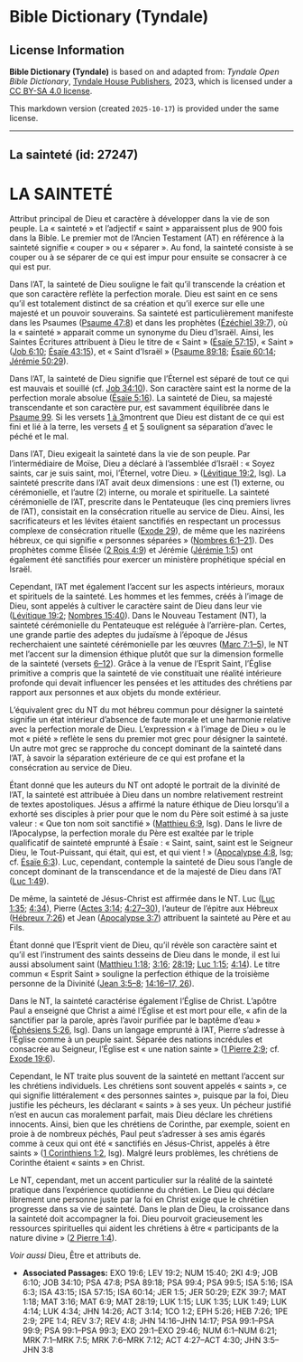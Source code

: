 # Bible Dictionary (Tyndale)

## License Information

**Bible Dictionary (Tyndale)** is based on and adapted from: _Tyndale Open Bible Dictionary_, [Tyndale House Publishers](https://tyndaleopenresources.com/), 2023, which is licensed under a [CC BY-SA 4.0 license](https://creativecommons.org/licenses/by-sa/4.0/legalcode.en).

This markdown version (created `2025-10-17`) is provided under the same license.



--------------------------------

## La sainteté (id: 27247)

LA SAINTETÉ
===========

Attribut principal de Dieu et caractère à développer dans la vie de son peuple. La « sainteté » et l’adjectif « saint » apparaissent plus de 900 fois dans la Bible. Le premier mot de l’Ancien Testament (AT) en référence à la sainteté signifie « couper » ou « séparer ». Au fond, la sainteté consiste à se couper ou à se séparer de ce qui est impur pour ensuite se consacrer à ce qui est pur.

Dans l’AT, la sainteté de Dieu souligne le fait qu’il transcende la création et que son caractère reflète la perfection morale. Dieu est saint en ce sens qu’il est totalement distinct de sa création et qu’il exerce sur elle une majesté et un pouvoir souverains. Sa sainteté est particulièrement manifeste dans les Psaumes ([Psaume 47:8](https://ref.ly/Ps47:8)) et dans les prophètes ([Ézéchiel 39:7](https://ref.ly/Ezek39:7)), où la « sainteté » apparait comme un synonyme du Dieu d’Israël. Ainsi, les Saintes Écritures attribuent à Dieu le titre de « Saint » ([Ésaïe 57:15](https://ref.ly/Isa57:15)), « Saint » ([Job 6:10](https://ref.ly/Job6:10); [Ésaïe 43:15](https://ref.ly/Isa43:15)), et « Saint d’Israël » ([Psaume 89:18](https://ref.ly/Ps89:18); [Ésaïe 60:14](https://ref.ly/Isa60:14); [Jérémie 50:29](https://ref.ly/Jer50:29)).

Dans l’AT, la sainteté de Dieu signifie que l’Éternel est séparé de tout ce qui est mauvais et souillé (cf. [Job 34:10](https://ref.ly/Job34:10)). Son caractère saint est la norme de la perfection morale absolue ([Ésaïe 5:16](https://ref.ly/Isa5:16)). La sainteté de Dieu, sa majesté transcendante et son caractère pur, est savamment équilibrée dans le [Psaume 99](https://ref.ly/Ps99:1-Ps99:9). Si les versets [1 à 3](https://ref.ly/Ps99:1-Ps99:3)montrent que Dieu est distant de ce qui est fini et lié à la terre, les versets [4](https://ref.ly/Ps99:4) et [5](https://ref.ly/Ps99:5) soulignent sa séparation d’avec le péché et le mal.

Dans l’AT, Dieu exigeait la sainteté dans la vie de son peuple. Par l’intermédiaire de Moïse, Dieu a déclaré à l’assemblée d’Israël : « Soyez saints, car je suis saint, moi, l’Éternel, votre Dieu. » ([Lévitique 19:2](https://ref.ly/Lev19:2), lsg). La sainteté prescrite dans l’AT avait deux dimensions : une est (1\) externe, ou cérémonielle, et l’autre (2\) interne, ou morale et spirituelle. La sainteté cérémonielle de l’AT, prescrite dans le Pentateuque (les cinq premiers livres de l’AT), consistait en la consécration rituelle au service de Dieu. Ainsi, les sacrificateurs et les lévites étaient sanctifiés en respectant un processus complexe de consécration rituelle ([Exode 29](https://ref.ly/Exod29:1-Exod29:46)), de même que les naziréens hébreux, ce qui signifie « personnes séparées » ([Nombres 6:1–21](https://ref.ly/Num6:1-Num6:21)). Des prophètes comme Élisée ([2 Rois 4:9](https://ref.ly/2Kgs4:9)) et Jérémie ([Jérémie 1:5](https://ref.ly/Jer1:5)) ont également été sanctifiés pour exercer un ministère prophétique spécial en Israël.

Cependant, l’AT met également l’accent sur les aspects intérieurs, moraux et spirituels de la sainteté. Les hommes et les femmes, créés à l’image de Dieu, sont appelés à cultiver le caractère saint de Dieu dans leur vie ([Lévitique 19:2](https://ref.ly/Lev19:2); [Nombres 15:40](https://ref.ly/Num15:40)). Dans le Nouveau Testament (NT), la sainteté cérémonielle du Pentateuque est reléguée à l’arrière\-plan. Certes, une grande partie des adeptes du judaïsme à l’époque de Jésus recherchaient une sainteté cérémonielle par les œuvres ([Marc 7:1–5](https://ref.ly/Mark7:1-Mark7:5)), le NT met l’accent sur la dimension éthique plutôt que sur la dimension formelle de la sainteté (versets [6–12](https://ref.ly/Mark7:6-Mark7:12)). Grâce à la venue de l’Esprit Saint, l’Église primitive a compris que la sainteté de vie constituait une réalité intérieure profonde qui devait influencer les pensées et les attitudes des chrétiens par rapport aux personnes et aux objets du monde extérieur.

L’équivalent grec du NT du mot hébreu commun pour désigner la sainteté signifie un état intérieur d’absence de faute morale et une harmonie relative avec la perfection morale de Dieu. L’expression « à l’image de Dieu » ou le mot « piété » reflète le sens du premier mot grec pour désigner la sainteté. Un autre mot grec se rapproche du concept dominant de la sainteté dans l’AT, à savoir la séparation extérieure de ce qui est profane et la consécration au service de Dieu.

Étant donné que les auteurs du NT ont adopté le portrait de la divinité de l’AT, la sainteté est attribuée à Dieu dans un nombre relativement restreint de textes apostoliques. Jésus a affirmé la nature éthique de Dieu lorsqu’il a exhorté ses disciples à prier pour que le nom du Père soit estimé à sa juste valeur : « Que ton nom soit sanctifié » ([Matthieu 6:9](https://ref.ly/Matt6:9), lsg). Dans le livre de l’Apocalypse, la perfection morale du Père est exaltée par le triple qualificatif de sainteté emprunté à Ésaïe : « Saint, saint, saint est le Seigneur Dieu, le Tout\-Puissant, qui était, qui est, et qui vient ! » ([Apocalypse 4:8](https://ref.ly/Rev4:8), lsg; cf. [Ésaïe 6:3](https://ref.ly/Isa6:3)). Luc, cependant, contemple la sainteté de Dieu sous l’angle de concept dominant de la transcendance et de la majesté de Dieu dans l’AT ([Luc 1:49](https://ref.ly/Luke1:49)).

De même, la sainteté de Jésus\-Christ est affirmée dans le NT. Luc ([Luc 1:35](https://ref.ly/Luke1:35); [4:34](https://ref.ly/Luke4:34)), Pierre ([Actes 3:14](https://ref.ly/Acts3:14); [4:27–30](https://ref.ly/Acts4:27-Acts4:30)), l’auteur de l’épitre aux Hébreux ([Hébreux 7:26](https://ref.ly/Heb7:26)) et Jean ([Apocalypse 3:7](https://ref.ly/Rev3:7)) attribuent la sainteté au Père et au Fils.

Étant donné que l’Esprit vient de Dieu, qu’il révèle son caractère saint et qu’il est l’instrument des saints desseins de Dieu dans le monde, il est lui aussi absolument saint ([Matthieu 1:18](https://ref.ly/Matt1:18); [3:16](https://ref.ly/Matt3:16); [28:19](https://ref.ly/Matt28:19); [Luc 1:15](https://ref.ly/Luke1:15); [4:14](https://ref.ly/Luke4:14)). Le titre commun « Esprit Saint » souligne la perfection éthique de la troisième personne de la Divinité ([Jean 3:5–8](https://ref.ly/John3:5-John3:8); [14:16–17, 26](https://ref.ly/John14:16-John14:17,John14:26)).

Dans le NT, la sainteté caractérise également l’Église de Christ. L’apôtre Paul a enseigné que Christ a aimé l’Église et est mort pour elle, « afin de la sanctifier par la parole, après l’avoir purifiée par le baptême d’eau » ([Éphésiens 5:26](https://ref.ly/Eph5:26), lsg). Dans un langage emprunté à l’AT, Pierre s’adresse à l’Église comme à un peuple saint. Séparée des nations incrédules et consacrée au Seigneur, l’Église est « une nation sainte » ([1 Pierre 2:9](https://ref.ly/1Pet2:9); cf. [Exode 19:6](https://ref.ly/Exod19:6)).

Cependant, le NT traite plus souvent de la sainteté en mettant l’accent sur les chrétiens individuels. Les chrétiens sont souvent appelés « saints », ce qui signifie littéralement « des personnes saintes », puisque par la foi, Dieu justifie les pécheurs, les déclarant « saints » à ses yeux. Un pécheur justifié n’est en aucun cas moralement parfait, mais Dieu déclare les chrétiens innocents. Ainsi, bien que les chrétiens de Corinthe, par exemple, soient en proie à de nombreux péchés, Paul peut s’adresser à ses amis égarés comme à ceux qui ont été « sanctifiés en Jésus\-Christ, appelés à être saints » ([1 Corinthiens 1:2](https://ref.ly/1Cor1:2), lsg). Malgré leurs problèmes, les chrétiens de Corinthe étaient « saints » en Christ.

Le NT, cependant, met un accent particulier sur la réalité de la sainteté pratique dans l’expérience quotidienne du chrétien. Le Dieu qui déclare librement une personne juste par la foi en Christ exige que le chrétien progresse dans sa vie de sainteté. Dans le plan de Dieu, la croissance dans la sainteté doit accompagner la foi. Dieu pourvoit gracieusement les ressources spirituelles qui aident les chrétiens à être « participants de la nature divine » ([2 Pierre 1:4](https://ref.ly/2Pet1:4)).

*Voir aussi* Dieu, Être et attributs de.

* **Associated Passages:** EXO 19:6; LEV 19:2; NUM 15:40; 2KI 4:9; JOB 6:10; JOB 34:10; PSA 47:8; PSA 89:18; PSA 99:4; PSA 99:5; ISA 5:16; ISA 6:3; ISA 43:15; ISA 57:15; ISA 60:14; JER 1:5; JER 50:29; EZK 39:7; MAT 1:18; MAT 3:16; MAT 6:9; MAT 28:19; LUK 1:15; LUK 1:35; LUK 1:49; LUK 4:14; LUK 4:34; JHN 14:26; ACT 3:14; 1CO 1:2; EPH 5:26; HEB 7:26; 1PE 2:9; 2PE 1:4; REV 3:7; REV 4:8; JHN 14:16–JHN 14:17; PSA 99:1–PSA 99:9; PSA 99:1–PSA 99:3; EXO 29:1–EXO 29:46; NUM 6:1–NUM 6:21; MRK 7:1–MRK 7:5; MRK 7:6–MRK 7:12; ACT 4:27–ACT 4:30; JHN 3:5–JHN 3:8

